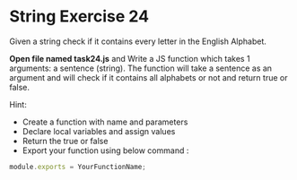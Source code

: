 # String Exercise 24

Given a string check if it contains every letter in the English Alphabet.

**Open file named task24.js** and Write a JS function which takes 1 arguments:
 a sentence (string). The function will take a sentence as an argument and will
  check if it contains all alphabets or not and return true
or false.

Hint:

- Create a function with name and parameters
- Declare local variables and assign values
- Return the true or false
- Export your function using below command  :

```js
module.exports = YourFunctionName;
```

